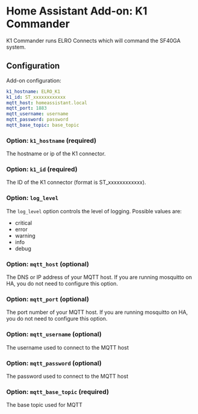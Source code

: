 # Home Assistant Add-on: K1 Commander

K1 Commander runs ELRO Connects which will command the SF40GA system.

## Configuration

Add-on configuration:

```yaml
k1_hostname: ELRO_K1
k1_id: ST_xxxxxxxxxxxx
mqtt_host: homeassistant.local
mqtt_port: 1883
mqtt_username: username
mqtt_password: password
mqtt_base_topic: base_topic
```

### Option: `k1_hostname` (required)

The hostname or ip of the K1 connector.

### Option: `k1_id` (required)

The ID of the K1 connector (format is ST_xxxxxxxxxxxx).

### Option: `log_level`

The `log_level` option controls the level of logging. Possible values are:

- critical
- error
- warning
- info
- debug

### Option: `mqtt_host` (optional)

The DNS or IP address of your MQTT host. If you are running mosquitto on HA, you do not need to configure this option.

### Option: `mqtt_port` (optional)

The port number of your MQTT host. If you are running mosquitto on HA, you do not need to configure this option.

### Option: `mqtt_username` (optional)

The username used to connect to the MQTT host

### Option: `mqtt_password` (optional)

The password used to connect to the MQTT host

### Option: `mqtt_base_topic` (required)

The base topic used for MQTT